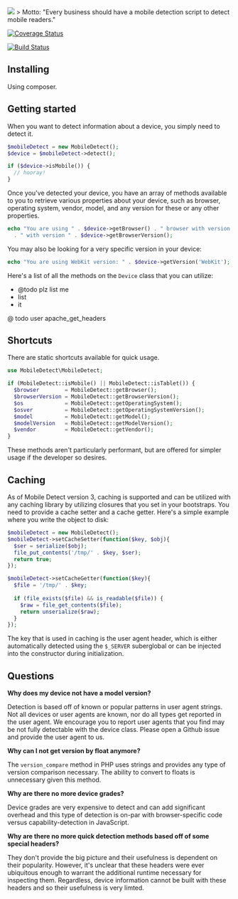 <img src="http://demo.mobiledetect.net/logo-github.png">
> Motto: "Every business should have a mobile detection script to detect mobile readers."

[![Coverage Status](https://coveralls.io/repos/serbanghita/Mobile-Detect/badge.svg?branch=devel-3-refactoring)](https://coveralls.io/r/serbanghita/Mobile-Detect?branch=devel-3-refactoring)

[![Build Status](https://travis-ci.org/serbanghita/Mobile-Detect.png?branch=devel-3-refactoring)](https://travis-ci.org/serbanghita/Mobile-Detect)


## Installing

Using composer.

## Getting started

When you want to detect information about a device, you simply need to detect it.

```php
$mobileDetect = new MobileDetect();
$device = $mobileDetect->detect();

if ($device->isMobile()) {
  // hooray!
}
```

Once you've detected your device, you have an array of methods available to you to retrieve various properties about your device, such as browser, operating system, vendor, model, and any version for these or any other properties.

```php
echo "You are using " . $device->getBrowser() . " browser with version "
  . " with version " . $device->getBrowserVersion();
```

You may also be looking for a very specific version in your device:

```php
echo "You are using WebKit version: " . $device->getVersion('WebKit');
```

Here's a list of all the methods on the `Device` class that you can utilize:

 * @todo plz list me
 * list
 * it

@ todo user apache_get_headers

## Shortcuts

There are static shortcuts available for quick usage.

```php
use MobileDetect\MobileDetect;

if (MobileDetect::isMobile() || MobileDetect::isTablet()) {
  $browser        = MobileDetect::getBrowser();
  $browserVersion = MobileDetect::getBrowserVersion();
  $os             = MobileDetect::getOperatingSystem();
  $osver          = MobileDetect::getOperatingSystemVersion();
  $model          = MobileDetect::getModel();
  $modelVersion   = MobileDetect::getModelVersion();
  $vendor         = MobileDetect::getVendor();
}
```

These methods aren't particularly performant, but are offered for simpler usage if the developer so desires.

## Caching

As of Mobile Detect version 3, caching is supported and can be utilized with any caching library by utilizing closures that you set in your bootstraps. You need to provide a cache setter and a cache getter. Here's a simple example where you write the object to disk:

```php
$mobileDetect = new MobileDetect();
$mobileDetect->setCacheSetter(function($key, $obj){
  $ser = serialize($obj);
  file_put_contents('/tmp/' . $key, $ser);
  return true;
});

$mobileDetect->setCacheGetter(function($key){
  $file = '/tmp/' . $key;
  
  if (file_exists($file) && is_readable($file)) {
    $raw = file_get_contents($file);
    return unserialize($raw);
  }
});
```

The key that is used in caching is the user agent header, which is either automatically detected using the `$_SERVER` suberglobal or can be injected into the constructor during initialization.

## Questions

**Why does my device not have a model version?**

Detection is based off of known or popular patterns in user agent strings. Not all devices or user agents are known, nor do all types get reported in the user agent. We encourage you to report user agents that you find may be not fully detectable with the device class. Please open a Github issue and provide the user agent to us.
  
 **Why can I not get version by float anymore?**
 
 The `version_compare` method in PHP uses strings and provides any type of version comparison necessary. The ability to convert to floats is unnecessary given this method.
 
 **Why are there no more device grades?**
 
 Device grades are very expensive to detect and can add significant overhead and this type of detection is on-par with browser-specific code versus capability-detection in JavaScript.
 
 **Why are there no more quick detection methods based off of some special headers?**
 
 They don't provide the big picture and their usefulness is dependent on their popularity. However, it's unclear that these headers were ever ubiquitous enough to warrant the additional runtime necessary for inspecting them. Regardless, device information cannot be built with these headers and so their usefulness is very limted.

